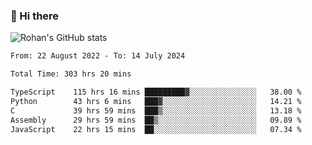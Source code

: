 ### 👋 Hi there 

<!--
**rohznmdev/rohznmdev** is a ✨ _special_ ✨ repository because its `README.md` (this file) appears on your GitHub profile.

Here are some ideas to get you started:

- 🔭 I’m currently working on ...
- 🌱 I’m currently learning Ruby and Ruby on Rails
- 👯 I’m looking to collaborate on ...
- 🤔 I’m looking for help with ...
- 💬 Ask me about ...
- 📫 How to reach me: ...
- 😄 Pronouns: ...
- ⚡ Fun fact: ...
-->
![Rohan's GitHub stats](https://github-readme-stats.vercel.app/api?username=rohznmdev&theme=dark&show_icons=true)

<!--START_SECTION:waka-->

```txt
From: 22 August 2022 - To: 14 July 2024

Total Time: 303 hrs 20 mins

TypeScript    115 hrs 16 mins █████████▓░░░░░░░░░░░░░░░   38.00 %
Python        43 hrs 6 mins   ███▓░░░░░░░░░░░░░░░░░░░░░   14.21 %
C             39 hrs 59 mins  ███▒░░░░░░░░░░░░░░░░░░░░░   13.18 %
Assembly      29 hrs 59 mins  ██▒░░░░░░░░░░░░░░░░░░░░░░   09.89 %
JavaScript    22 hrs 15 mins  ██░░░░░░░░░░░░░░░░░░░░░░░   07.34 %
```

<!--END_SECTION:waka-->
